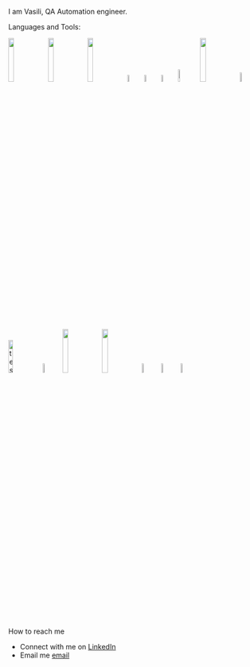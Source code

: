 I am Vasili, QA Automation engineer.

Languages and Tools:

<p>
    <img width="15%" src="https://www.vectorlogo.zone/logos/java/java-ar21.svg" />
    <img width="15%" src="https://www.vectorlogo.zone/logos/git-scm/git-scm-ar21.svg" />
    <img width="15%" src="https://www.vectorlogo.zone/logos/github/github-ar21.svg" />
    <img width="6%" src="https://upload.wikimedia.org/wikipedia/commons/thumb/d/d5/Selenium_Logo.png/220px-Selenium_Logo.png"/>
    <img width="6%" src="https://sdcast.ksdaemon.ru/wp-content/uploads/2017/03/selenide-logo-big.png" alt="selenide" />
    <img width="6%" src="https://aerokube.com/img/aerokube_logo.svg" alt="logo" />
    <img width="8%" src="https://www.underworldcode.org/content/images/size/w600/2020/08/Moby-logo-1.png" alt="docker"/>
    <img width="15%" src="https://www.vectorlogo.zone/logos/jenkins/jenkins-ar21.svg" />
    <img width="7%" src="https://www.vectorlogo.zone/logos/apache_maven/apache_maven-icon.svg" />
    <img width="13%" src="https://automated-testing.info/uploads/default/original/2X/4/49950f4112bb39e094016e7d7be7c84aec415f24.png" alt="testng" />
    <img width="7%" src="https://avatars2.githubusercontent.com/u/5879127?s=280&v=4" alt="allure" />
    <img width="15%" src="https://www.vectorlogo.zone/logos/getpostman/getpostman-ar21.svg" />
    <img width="15%" src="https://www.vectorlogo.zone/logos/mysql/mysql-ar21.svg" />
    <img width="7%" src="https://uxwing.com/wp-content/themes/uxwing/download/brands-and-social-media/android-studio-icon.png" />
    <img width="7%" src="https://seeklogo.com/images/A/appium-logo-7A2DD5B4E3-seeklogo.com.png" />
    <img width="7%" src="https://appium.github.io/appium-inspector/latest/assets/images/icon.png" />
</p>


How to reach me

- Connect with me on [LinkedIn](https://www.linkedin.com/in/akavity/)
- Email me [email](mailto:basilakavity@gmail.com)
